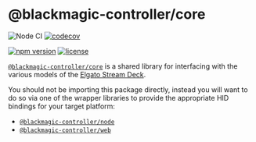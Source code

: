 # @blackmagic-controller/core

![Node CI](https://github.com/Julusian/node-blackmagic-controller/workflows/Node%20CI/badge.svg)
[![codecov](https://codecov.io/gh/Julusian/node-blackmagic-controller/branch/master/graph/badge.svg?token=Hl4QXGZJMF)](https://codecov.io/gh/Julusian/node-blackmagic-controller)

[![npm version](https://img.shields.io/npm/v/@blackmagic-controller/core.svg)](https://npm.im/@blackmagic-controller/core)
[![license](https://img.shields.io/npm/l/@blackmagic-controller/core.svg)](https://npm.im/@blackmagic-controller/core)

[`@blackmagic-controller/core`](https://github.com/julusian/node-blackmagic-controller) is a shared library for interfacing
with the various models of the [Elgato Stream Deck](https://www.elgato.com/en/gaming/stream-deck).

You should not be importing this package directly, instead you will want to do so via one of the wrapper libraries to provide the appropriate HID bindings for your target platform:

-   [`@blackmagic-controller/node`](https://npm.im/@blackmagic-controller/node)
-   [`@blackmagic-controller/web`](https://npm.im/@blackmagic-controller/web)

